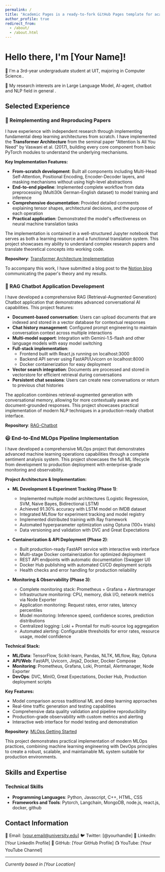 ```yaml
---
permalink: /
title: "Academic Pages is a ready-to-fork GitHub Pages template for academic personal websites"
author_profile: true
redirect_from:
  - /about/
  - /about.html
---
```


# Hello there, I'm [Your Name]!

👤 I'm a 3rd-year undergraduate student at UIT, majoring in Computer Science..

🔬 My research interests are in Large Language Model, AI-agent, chatbot and NLP field in general .

<!-- 📚 I'm currently working towards my Master's Thesis in the field of [specific field] and [another specific area]. -->

<!-- 🤝 I am also interested in assisting others on their path in the world of [your field] and academia. -->

## Selected Experience

<!-- ### 🌐 Open Source Contributions -->

<!-- I have experience contributing to [Project Name] a large open-source project for [project description and purpose].

Moreover, I have published a [publication type] at the [Conference/Journal Name] and in the [Journal/Publication Name]. -->

<!-- (📝 Recently, I have submitted a second one.) -->

### 📄 Reimplementing and Reproducing Papers

I have experience with independent research through implementing fundamental deep learning architectures from scratch. I have implemented the **Transformer Architecture** from the seminal paper "Attention Is All You Need" by Vaswani et al. (2017), building every core component from basic PyTorch modules to understand the underlying mechanisms.

**Key Implementation Features:**

- **From-scratch development**: Built all components including Multi-Head Self-Attention, Positional Encoding, Encoder-Decoder layers, and masking mechanisms without using high-level abstractions
- **End-to-end pipeline**: Implemented complete workflow from data preprocessing (Multi30k German-English dataset) to model training and inference
- **Comprehensive documentation**: Provided detailed comments explaining tensor shapes, architectural decisions, and the purpose of each operation
- **Practical application**: Demonstrated the model's effectiveness on neural machine translation tasks

The implementation is contained in a well-structured Jupyter notebook that serves as both a learning resource and a functional translation system. This project showcases my ability to understand complex research papers and translate theoretical concepts into working code.

**Repository**: [Transformer Architecture Implementation](https://github.com/nth4002/Transformer-Architecture-Implementation)

To accompany this work, I have submitted a blog post to the [Notion blog](https://www.notion.so/Attention-is-all-you-need-explained-22de89630a7680f4a7b7feb57d52cff4?source=copy_link) communicating the paper's theory and my results.

### 🤖 RAG Chatbot Application Development

I have developed a comprehensive RAG (Retrieval-Augmented Generation) Chatbot application that demonstrates advanced conversational AI capabilities. This project features:

- **Document-based conversation**: Users can upload documents that are indexed and stored in a vector database for contextual responses
- **Chat history management**: Configured prompt engineering to maintain conversation context across multiple interactions
- **Multi-model support**: Integration with Gemini-1.5-flash and other language models with easy model switching
- **Full-stack implementation**:
  - Frontend built with React.js running on localhost:3000
  - Backend API server using FastAPI/Uvicorn on localhost:8000
  - Docker containerization for easy deployment
- **Vector search integration**: Documents are processed and stored in vectorstore for efficient retrieval during conversations
- **Persistent chat sessions**: Users can create new conversations or return to previous chat histories

The application combines retrieval-augmented generation with conversational memory, allowing for more contextually aware and document-grounded responses. This project showcases practical implementation of modern NLP techniques in a production-ready chatbot interface.

**Repository**: [RAG-Chatbot](https://github.com/nth4002/RAG-Chatbot-App-Project)

### 😃 End-to-End MLOps Pipeline Implementation

I have developed a comprehensive MLOps project that demonstrates advanced machine learning operations capabilities through a complete sentiment analysis system. This project showcases the full ML lifecycle from development to production deployment with enterprise-grade monitoring and observability.

**Project Architecture & Implementation:**

- **ML Development & Experiment Tracking (Phase 1)**:

  - Implemented multiple model architectures (Logistic Regression, SVM, Naive Bayes, Bidirectional LSTM)
  - Achieved 91.30% accuracy with LSTM model on IMDB dataset
  - Integrated MLflow for experiment tracking and model registry
  - Implemented distributed training with Ray framework
  - Automated hyperparameter optimization using Optuna (100+ trials)
  - Data versioning and validation with DVC and Great Expectations

- **Containerization & API Deployment (Phase 2)**:

  - Built production-ready FastAPI service with interactive web interface
  - Multi-stage Docker containerization for optimized deployment
  - REST API endpoints with automatic documentation (Swagger UI)
  - Docker Hub publishing with automated CI/CD deployment scripts
  - Health checks and error handling for production reliability

- **Monitoring & Observability (Phase 3)**:
  - Complete monitoring stack: Prometheus + Grafana + Alertmanager
  - Infrastructure monitoring: CPU, memory, disk I/O, network metrics via Node Exporter
  - Application monitoring: Request rates, error rates, latency percentiles
  - Model monitoring: Inference speed, confidence scores, prediction distributions
  - Centralized logging: Loki + Promtail for multi-source log aggregation
  - Automated alerting: Configurable thresholds for error rates, resource usage, model confidence

**Technical Stack:**

- **ML/Data**: TensorFlow, Scikit-learn, Pandas, NLTK, MLflow, Ray, Optuna
- **API/Web**: FastAPI, Uvicorn, Jinja2, Docker, Docker Compose
- **Monitoring**: Prometheus, Grafana, Loki, Promtail, Alertmanager, Node Exporter
- **DevOps**: DVC, MinIO, Great Expectations, Docker Hub, Production deployment scripts

**Key Features:**

- Model comparison across traditional ML and deep learning approaches
- Real-time traffic generation and testing capabilities
- Comprehensive data quality validation and pipeline reproducibility
- Production-grade observability with custom metrics and alerting
- Interactive web interface for model testing and demonstration

**Repository**: [MLOps Getting Started](https://github.com/PTD504/MLOps-getting-started)

This project demonstrates practical implementation of modern MLOps practices, combining machine learning engineering with DevOps principles to create a robust, scalable, and maintainable ML system suitable for production environments.

<!-- ## Professional Experience -->

<!-- Additionally, I have professional experience working as an [Job Title] at the [Institution/Company Name]. -->
<!-- There I work on [specific work description and technologies used]. -->

<!-- ## Teaching and Community Contributions

To further contribute to the [Field/Community Name], I have been involved in [teaching/mentoring activities] and [other contributions].

I have experience in [specific teaching areas] and have helped [number] students with [specific subjects/areas]. -->

## Skills and Expertise

### Technical Skills

- **Programming Languages**: Python, Javascript, C++, HTML, CSS
- **Frameworks and Tools**: Pytorch, Langchain, MongoDB, node.js, react.js, docker, github
<!-- - **Research Methods**: [Research methodologies] -->

<!-- ### Research Areas -->

<!-- - [Research Area 1] -->
<!-- - [Research Area 2] -->
<!-- - [Research Area 3] -->

<!-- ## Publications and Presentations -->

<!-- ### Recent Publications -->

<!-- - [Publication Title]. _[Journal/Conference Name]_. [Year]. -->
<!-- - [Another Publication Title]. _[Journal/Conference Name]_. [Year]. -->

<!-- ### Conference Presentations -->

<!-- - [Presentation Title]. [Conference Name], [Location], [Date]. -->
<!-- - [Another Presentation Title]. [Conference Name], [Location], [Date]. -->

## Contact Information

📧 Email: [your.email@university.edu]
🐦 Twitter: [@yourhandle]
💼 LinkedIn: [Your LinkedIn Profile]
🐙 GitHub: [Your GitHub Profile]
📺 YouTube: [Your YouTube Channel]

---

_Currently based in [Your Location]_
